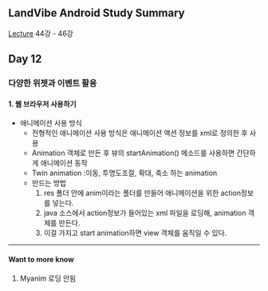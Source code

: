 ## LandVibe Android Study Summary
[Lecture](https://www.inflearn.com/course/do-it-%EC%95%88%EB%93%9C%EB%A1%9C%EC%9D%B4%EB%93%9C-%EC%95%B1-%ED%94%84%EB%A1%9C%EA%B7%B8%EB%9E%98%EB%B0%8D-%EC%95%88%EB%93%9C%EB%A1%9C%EC%9D%B4%EB%93%9C-%EA%B0%95%EC%A2%8C-2/) 44강 - 46강
## Day 12

### 다양한 위젯과 이벤트 활용

#### 1. 웹 브라우저 사용하기
* 애니메이션 사용 방식
  * 전형적인 애니메이션 사용 방식은 애니메이션 액션 정보를 xml로 정의한 후 사용
  * Animation 객체로 만든 후 뷰의 startAnimation() 메소드를 사용하면 간단하게 애니메이션 동작
  * Twin animation :이동, 투명도조절, 확대, 축소 하는 animation
  * 만드는 방법
    1. res 폴더 안에 anim이라는 폴더를 만들어 애니메이션을 위한 action정보를 넣는다.
    2. java 소스에서 action정보가 들어있는 xml 파일을 로딩해, animation 객체를 만든다.
    3. 이걸 가지고 start animation하면 view 객체를 움직일 수 있다.

--------
#### Want to more know
1. Myanim 로딩 안됨
